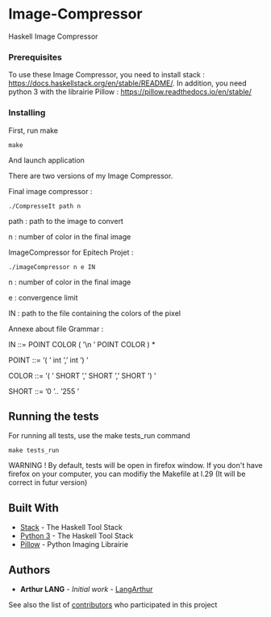 # Image-Compressor

Haskell Image Compressor

### Prerequisites

To use these Image Compressor, you need to install stack : https://docs.haskellstack.org/en/stable/README/.
In addition, you need python 3 with the librairie Pillow : https://pillow.readthedocs.io/en/stable/

### Installing

First, run make

```
make
```

And launch application

There are two versions of my Image Compressor.

Final image compressor : 
    
```
./CompresseIt path n
```

path : path to the image to convert

n : number of color in the final image


ImageCompressor for Epitech Projet : 
```
./imageCompressor n e IN
```
       
n : number of color in the final image

e : convergence limit

IN : path to the file containing the colors of the pixel

Annexe about file Grammar : 

IN ::= POINT COLOR ( ’\n ’ POINT COLOR ) *

POINT ::= ’( ’ int ’,’ int ’) ’

COLOR ::= ’( ’ SHORT ’,’ SHORT ’,’ SHORT ’) ’

SHORT ::= ’0 ’.. ’255 ’


## Running the tests

For running all tests, use the make tests_run command
```
make tests_run
```

WARNING !
By default, tests will be open in firefox window.
If you don't have firefox on your computer, you can modifiy the Makefile at l.29 (It will be correct in futur version)

## Built With

* [Stack](https://docs.haskellstack.org/en/stable/README/) - The Haskell Tool Stack
* [Python 3](https://www.python.org) - The Haskell Tool Stack
* [Pillow](https://pillow.readthedocs.io/en/stable/) - Python Imaging Librairie

## Authors

* **Arthur LANG** - *Initial work* - [LangArthur](https://github.com/LangArthur)

See also the list of [contributors](https://github.com/LangArthur/Image-Compressor/graphs/contributors) who participated in this project
